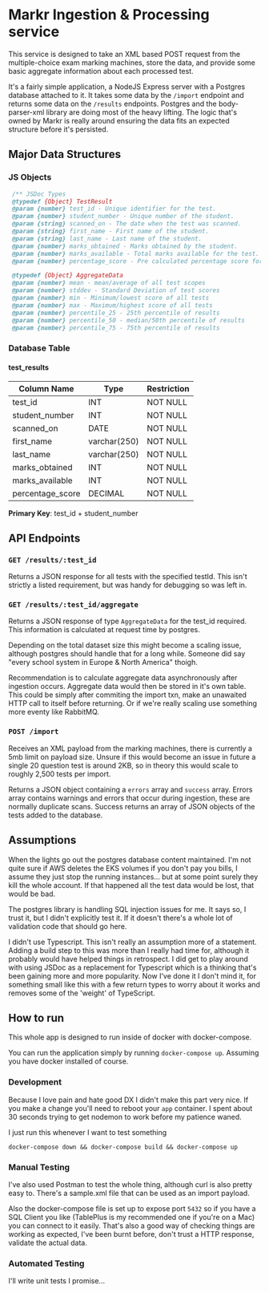 # Markr Ingestion & Processing service

This service is designed to take an XML based POST request from the multiple-choice exam marking machines, store the data, and provide some basic aggregate information about each processed test.

It's a fairly simple application, a NodeJS Express server with a Postgres database attached to it. It takes some data by the `/import` endpoint and returns some data on the `/results` endpoints. Postgres and the body-parser-xml library are doing most of the heavy lifting. The logic that's owned by Markr is really around ensuring the data fits an expected structure before it's persisted.

## Major Data Structures
### JS Objects
```js
 /** JSDoc Types
 @typedef {Object} TestResult
 @param {number} test_id - Unique identifier for the test.
 @param {number} student_number - Unique number of the student.
 @param {string} scanned_on - The date when the test was scanned.
 @param {string} first_name - First name of the student.
 @param {string} last_name - Last name of the student.
 @param {number} marks_obtained - Marks obtained by the student.
 @param {number} marks_available - Total marks available for the test.
 @param {number} percentage_score - Pre calculated percentage score for the test.

 @typedef {Object} AggregateData
 @param {number} mean - mean/average of all test scopes
 @param {number} stddev - Standard Deviation of test scores
 @param {number} min - Minimum/lowest score of all tests
 @param {number} max - Maximum/highest score of all tests
 @param {number} percentile_25 - 25th percentile of results
 @param {number} percentile_50 - median/50th percentile of results
 @param {number} percentile_75 - 75th percentile of results
```

### Database Table
#### test_results
| Column Name | Type | Restriction |
| ---- | --- | --- |
| test_id | INT | NOT NULL |
| student_number | INT | NOT NULL |
| scanned_on | DATE | NOT NULL |
| first_name | varchar(250) | NOT NULL |
| last_name | varchar(250) | NOT NULL |
| marks_obtained | INT | NOT NULL |
| marks_available | INT | NOT NULL |
| percentage_score | DECIMAL | NOT NULL |

**Primary Key**: test_id + student_number

## API Endpoints

### `GET /results/:test_id`
Returns a JSON response for all tests with the specified testId. This isn't strictly a listed requirement, but was handy for debugging so was left in.

### `GET /results/:test_id/aggregate`
Returns a JSON response of type `AggregateData` for the test_id required. This information is calculated at request time by postgres.

Depending on the total dataset size this might become a scaling issue, although postgres should handle that for a long while. 
Someone did say "every school system in Europe & North America" thoigh. 

Recommendation is to calculate aggregate data asynchronously after ingestion occurs. Aggregate data would then be stored in it's own table.
This could be simply after commiting the import txn, make an unawaited HTTP call to itself before returning. Or if we're really scaling use something more eventy like RabbitMQ. 

### `POST /import`
Receives an XML payload from the marking machines, there is currently a 5mb limit on payload size. Unsure if this would become an issue in future a single 20 question test is around 2KB, so in theory this would scale to roughly 2,500 tests per import.

Returns a JSON object containing a `errors` array and `success` array. Errors array contains warnings and errors that occur during ingestion, these are normally duplicate scans. Success returns an array of JSON objects of the tests added to the database.


## Assumptions
When the lights go out the postgres database content maintained. I'm not quite sure if AWS deletes the EKS volumes if you don't pay you bills, I assume they just stop the running instances... but at some point surely they kill the whole account. If that happened all the test data would be lost, that would be bad.

The postgres library is handling SQL injection issues for me. It says so, I trust it, but I didn't explicitly test it. If it doesn't there's a whole lot of validation code that should go here.

I didn't use Typescript. This isn't really an assumption more of a statement. Adding a build step to this was more than I really had time for, although it probably would have helped things in retrospect. I did get to play around with using JSDoc as a replacement for Typescript which is a thinking that's been gaining more and more popularity. Now I've done it I don't mind it, for something small like this with a few return types to worry about it works and removes some of the 'weight' of TypeScript.

## How to run
This whole app is designed to run inside of docker with docker-compose.

You can run the application simply by running `docker-compose up`. Assuming you have docker installed of course.

### Development
Because I love pain and hate good DX I didn't make this part very nice. If you make a change you'll need to reboot your `app` container. I spent about 30 seconds trying to get nodemon to work before my patience waned.

I just run this whenever I want to test something

```
docker-compose down && docker-compose build && docker-compose up
```

### Manual Testing
I've also used Postman to test the whole thing, although curl is also pretty easy to. There's a sample.xml file that can be used as an import payload.

Also the docker-compose file is set up to expose port `5432` so if you have a SQL Client you like (TablePlus is my recommended one if you're on a Mac) you can connect to it easily. That's also a good way of checking things are working as expected, I've been burnt before, don't trust a HTTP response, validate the actual data.

### Automated Testing
I'll write unit tests I promise...
